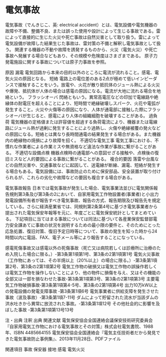 # 電気事故

電気事故（でんきじこ、英: electrical accident）とは、電気設備や電気機器の故障や不備、整備不良、または誤った使用や設計によって生じる事故である。雷によって直接的に生じた火災や死亡事故は自然災害として取り扱う。雷によって電気設備が故障した結果生じた事故は、雷対策の不備と解釈し電気事故として扱う。
関連する機器の不動や故障を誘発するものから、火災（電気火災）や死亡事故へ発展する場合などもあり、その規模や危険度はさまざまである。
原子力発電施設に関する事故については原子力事故を参照。

原因
漏電
電気回路から本来の目的以外のところに電流が流れること。感電、電気火災の原因となる。
短絡
電路上の電位差のある2点が極めて低いインピーダンスで接触することをいう。放電や、火花が散り抵抗体のジュール熱による火災や爆発、抵抗体が人体の場合は感電の原因になる。電流が大地に流れる場合を地絡という。
フラッシオーバ
閃絡ともいう。異常高電圧などの印加で電線路や絶縁体の耐電圧を超えることにより、短時間で絶縁破壊しスパーク、火花や電弧が発生すること。火災や火傷等の原因になり、人体が通電部に接触した際にフラッシオーバが生じると、感電により人体の組織細胞を破壊することがある。
過負荷
電気機器の定格値または許容値を超過する負荷電流により、機器または電線路にジュール熱が過剰に発生することにより過熱し、火傷や絶縁被覆の発火などの原因になる。短絡とは異なり長時間通電の結果発生する場合がある。また機器内の絶縁物の焼損により故障を招く。
不適切な電気工事
電気工事における、不慣れな作業者による作業ミスや無資格など違法な作業が事故に繋がることがある。
不適切な設備点検
機器点検時の通電部への意図せざる接触や、点検後の復旧ミスなど人的要因による事故に繋がることがある。
複合的要因
落雷や台風などの自然災害や、交通事故などに起因して、送電線が断線、漏電、短絡が発生する場合もある。電気設備には、事故防止のために保安部品、安全装置が取り付けられるが、これらの劣化や故障などの要因も複合する場合がある。

電気事故報告
日本では電気事故が発生した場合、電気事業法並びに電気関係報告規則第3条及び第3条の2において、自家用電気工作物設置者(事業者)と小出力発電設備所有者が報告すべき電気事故、報告の方式、報告期限及び報告先を規定している。さらに経済産業省では、同規則第2条第4号に基づき電気事業者から提出された電気保安年報等を元に、年度ごとに電気保安統計としてまとめている。
下記項目に当てはまる事故については同法に基づいて各産業保安監督部電力安全課あてに事故の状況を説明するための最小限の要件と、そのためにとった応急処置、復旧対策、復旧予定日時等について、事故の発生を知った時から24時間以内に電話、FAX、電子メール等により報告することになっている。

感電死傷事故又は感電以外の死傷事故（死亡又は病院若しくは診療所に治療のため入院した場合に限る。）-第3条第1項第1号、第3条の2第1項第1号
電気火災事故（工作物にあっては、その半焼以上（20%以上）の場合に限る。）-第3条第1項第2号、第3条の2第1項第2号
電気工作物の破損又は電気工作物の誤操作若しくは電気工作物を操作しないことにより、他の物件に損傷を与え、又はその機能の全部又は一部を損なわせた事故-第3条第1項第3号、第3条の2第1項第3号
主要電気工作物破損事故‐第3条第1項第4-5号、第3条の2第1項第4号
出力10万kW以上の発電設備の発電支障事故 ‐第3条第1項6号
電気事業者に供給支障を発生させた事故（波及事故）‐第3条第1項7-11号
ダムによって貯留された流水が当該ダムの洪水吐きから異常に放流された事故。-第3条第1項12号
その他社会的に影響を及ぼした事故 -第3条第1項第13号13号

注・出典
注釈
出典
関連文献
電気保安協会全国連絡会議保安技術研究委員会『自家用電気工作物における電気事故とその対策』株式会社電気書院、1988年、ISBN 4485664155
電気保安協会全国連絡会『電気主任技術者だから発見できた電気事故防止事例集』、2013年11月28日、PDFファイル

関連項目
事故
保安器
接地
感電
電気火災